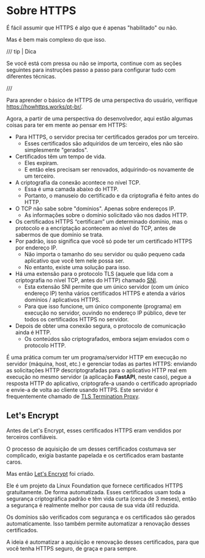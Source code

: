 # Sobre HTTPS

É fácil assumir que HTTPS é algo que é apenas "habilitado" ou não.

Mas é bem mais complexo do que isso.

/// tip | Dica

Se você está com pressa ou não se importa, continue com as seções seguintes para instruções passo a passo para configurar tudo com diferentes técnicas.

///

Para aprender o básico de HTTPS de uma perspectiva do usuário, verifique <a href="https://howhttps.works/pt-br/" class="external-link" target="_blank">https://howhttps.works/pt-br/</a>.

Agora, a partir de uma perspectiva do desenvolvedor, aqui estão algumas coisas para ter em mente ao pensar em HTTPS:

* Para HTTPS, o servidor precisa ter certificados gerados por um terceiro.
    * Esses certificados são adquiridos de um terceiro, eles não são simplesmente "gerados".
* Certificados têm um tempo de vida.
    * Eles expiram.
    * E então eles precisam ser renovados, adquirindo-os novamente de um terceiro.
* A criptografia da conexão acontece no nível TCP.
    * Essa é uma camada abaixo do HTTP.
    * Portanto, o manuseio do certificado e da criptografia é feito antes do HTTP.
* O TCP não sabe sobre "domínios". Apenas sobre endereços IP.
    * As informações sobre o domínio solicitado vão nos dados HTTP.
* Os certificados HTTPS “certificam” um determinado domínio, mas o protocolo e a encriptação acontecem ao nível do TCP, antes de sabermos de que domínio se trata.
* Por padrão, isso significa que você só pode ter um certificado HTTPS por endereço IP.
    * Não importa o tamanho do seu servidor ou quão pequeno cada aplicativo que você tem nele possa ser.
    * No entanto, existe uma solução para isso.
* Há uma extensão para o protocolo TLS (aquele que lida com a criptografia no nível TCP, antes do HTTP) chamado <a href="https://en.wikipedia.org/wiki/Server_Name_Indication" class="external-link" target="_blank"><abbr title="Server Name Indication">SNI</abbr></a>.
    * Esta extensão SNI permite que um único servidor (com um único endereço IP) tenha vários certificados HTTPS e atenda a vários domínios / aplicativos HTTPS.
    * Para que isso funcione, um único componente (programa) em execução no servidor, ouvindo no endereço IP público, deve ter todos os certificados HTTPS no servidor.
* Depois de obter uma conexão segura, o protocolo de comunicação ainda é HTTP.
    * Os conteúdos são criptografados, embora sejam enviados com o protocolo HTTP.

É uma prática comum ter um programa/servidor HTTP em execução no servidor (máquina, host, etc.) e gerenciar todas as partes HTTPS: enviando as solicitações HTTP descriptografadas para o aplicativo HTTP real em execução no mesmo servidor (a aplicação **FastAPI**, neste caso), pegue a resposta HTTP do aplicativo, criptografe-a usando o certificado apropriado e envie-a de volta ao cliente usando HTTPS. Este servidor é frequentemente chamado de <a href="https://en.wikipedia.org/wiki/TLS_termination_proxy" class="external-link" target="_blank">TLS Termination Proxy</a>.

## Let's Encrypt

Antes de Let's Encrypt, esses certificados HTTPS eram vendidos por terceiros confiáveis.

O processo de aquisição de um desses certificados costumava ser complicado, exigia bastante papelada e os certificados eram bastante caros.

Mas então <a href="https://letsencrypt.org/" class="external-link" target="_blank">Let's Encrypt</a> foi criado.

Ele é um projeto da Linux Foundation que fornece certificados HTTPS gratuitamente. De forma automatizada. Esses certificados usam toda a segurança criptográfica padrão e têm vida curta (cerca de 3 meses), então a segurança é realmente melhor por causa de sua vida útil reduzida.

Os domínios são verificados com segurança e os certificados são gerados automaticamente. Isso também permite automatizar a renovação desses certificados.

A ideia é automatizar a aquisição e renovação desses certificados, para que você tenha HTTPS seguro, de graça e para sempre.
